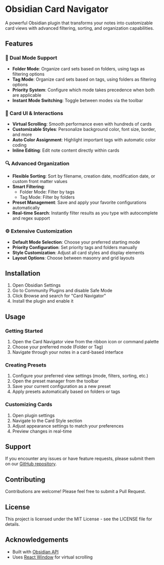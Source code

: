 # Obsidian Card Navigator

A powerful Obsidian plugin that transforms your notes into customizable card views with advanced filtering, sorting, and organization capabilities.

## Features

### 🔄 Dual Mode Support
- **Folder Mode**: Organize card sets based on folders, using tags as filtering options
- **Tag Mode**: Organize card sets based on tags, using folders as filtering options
- **Priority System**: Configure which mode takes precedence when both are applicable
- **Instant Mode Switching**: Toggle between modes via the toolbar

### 🎴 Card UI & Interactions
- **Virtual Scrolling**: Smooth performance even with hundreds of cards
- **Customizable Styles**: Personalize background color, font size, border, and more
- **Auto Color Assignment**: Highlight important tags with automatic color coding
- **Inline Editing**: Edit note content directly within cards

### 🔍 Advanced Organization
- **Flexible Sorting**: Sort by filename, creation date, modification date, or custom front matter values
- **Smart Filtering**: 
  - Folder Mode: Filter by tags
  - Tag Mode: Filter by folders
- **Preset Management**: Save and apply your favorite configurations automatically
- **Real-time Search**: Instantly filter results as you type with autocomplete and regex support

### ⚙️ Extensive Customization
- **Default Mode Selection**: Choose your preferred starting mode
- **Priority Configuration**: Set priority tags and folders manually
- **Style Customization**: Adjust all card styles and display elements
- **Layout Options**: Choose between masonry and grid layouts

## Installation

1. Open Obsidian Settings
2. Go to Community Plugins and disable Safe Mode
3. Click Browse and search for "Card Navigator"
4. Install the plugin and enable it

## Usage

### Getting Started
1. Open the Card Navigator view from the ribbon icon or command palette
2. Choose your preferred mode (Folder or Tag)
3. Navigate through your notes in a card-based interface

### Creating Presets
1. Configure your preferred view settings (mode, filters, sorting, etc.)
2. Open the preset manager from the toolbar
3. Save your current configuration as a new preset
4. Apply presets automatically based on folders or tags

### Customizing Cards
1. Open plugin settings
2. Navigate to the Card Style section
3. Adjust appearance settings to match your preferences
4. Preview changes in real-time

## Support

If you encounter any issues or have feature requests, please submit them on our [GitHub repository](https://github.com/yourusername/obsidian-card-navigator-plugin/issues).

## Contributing

Contributions are welcome! Please feel free to submit a Pull Request.

## License

This project is licensed under the MIT License - see the LICENSE file for details.

## Acknowledgements

- Built with [Obsidian API](https://github.com/obsidianmd/obsidian-api)
- Uses [React Window](https://github.com/bvaughn/react-window) for virtual scrolling
